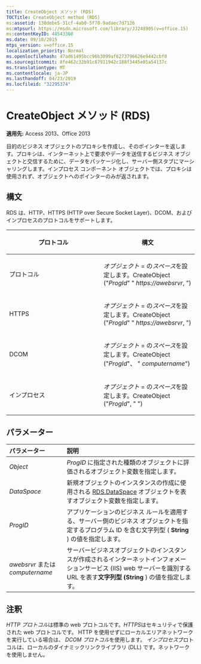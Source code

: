 ```yaml
---
title: CreateObject メソッド (RDS)
TOCTitle: CreateObject method (RDS)
ms:assetid: 130debe5-31cf-4ab0-5f78-9adaec7d7126
ms:mtpsurl: https://msdn.microsoft.com/library/JJ248905(v=office.15)
ms:contentKeyID: 48543360
ms.date: 09/18/2015
mtps_version: v=office.15
localization_priority: Normal
ms.openlocfilehash: 47ad61495bcc96b3099af6273796626e9442cbf0
ms.sourcegitcommit: 8fe462c32b91c87911942c188f3445e85a54137c
ms.translationtype: MT
ms.contentlocale: ja-JP
ms.lasthandoff: 04/23/2019
ms.locfileid: "32295374"
---
```

# <a name="createobject-method-rds"></a>CreateObject メソッド (RDS)

**適用先:** Access 2013、Office 2013

目的のビジネス オブジェクトのプロキシを作成し、そのポインターを返します。プロキシは、インターネット上で要求やデータを送信するビジネス オブジェクトと交信するために、データをパッケージ化し、サーバー側スタブにマーシャリングします。インプロセス コンポーネント オブジェクトでは、プロキシは使用されず、オブジェクトへのポインターのみが返されます。

## <a name="syntax"></a>構文

RDS は、HTTP、HTTPS (HTTP over Secure Socket Layer)、DCOM、およびインプロセスのプロトコルをサポートします。

<table>
<colgroup>
<col style="width: 50%" />
<col style="width: 50%" />
</colgroup>
<thead>
<tr class="header">
<th><p>プロトコル</p></th>
<th><p>構文</p></th>
</tr>
</thead>
<tbody>
<tr class="odd">
<td><p>プロトコル</p></td>
<td><p><em>オブジェクト</em> = の<em>スペース</em>を設定します。CreateObject (&quot;<em>ProgId</em>&quot; &quot; <em>https://awebsrvr</em>, &quot;)</p></td>
</tr>
<tr class="even">
<td><p>HTTPS</p></td>
<td><p><em>オブジェクト</em> = の<em>スペース</em>を設定します。CreateObject (&quot;<em>ProgId</em>&quot; &quot; <em>https://awebsrvr</em>, &quot;)</p></td>
</tr>
<tr class="odd">
<td><p>DCOM</p></td>
<td><p><em>オブジェクト</em> = の<em>スペース</em>を設定します。CreateObject (&quot;<em>ProgId</em>&quot;、 &quot; <em>computername</em>&quot;)</p></td>
</tr>
<tr class="even">
<td><p>インプロセス</p></td>
<td><p><em>オブジェクト</em> = の<em>スペース</em>を設定します。CreateObject (&quot;<em>ProgId</em>&quot;, &quot; &quot;)</p></td>
</tr>
</tbody>
</table>


## <a name="parameters"></a>パラメーター

|パラメーター|説明|
|:--------|:----------|
|*Object* |*ProgID* に指定された種類のオブジェクトに評価されるオブジェクト変数を指定します。|
|*DataSpace* |新規オブジェクトのインスタンスの作成に使用される [RDS.DataSpace](dataspace-object-rds.md) オブジェクトを表すオブジェクト変数を指定します。|
|*ProgID* |アプリケーションのビジネス ルールを適用する、サーバー側のビジネス オブジェクトを指定するプログラム ID を含む文字列型 ( **String** ) の値を指定します。|
|*awebsrvr* または *computername* |サーバービジネスオブジェクトのインスタンスが作成されるインターネットインフォメーションサービス (IIS) web サーバーを識別する URL を表す**文字列型 (String** ) の値を指定します。|

## <a name="remarks"></a>注釈

*HTTP プロトコル*は標準の web プロトコルです。*HTTPS*はセキュリティで保護された web プロトコルです。 HTTP を使用せずにローカルエリアネットワークを実行している場合は、 *DCOM プロトコル*を使用します。 *インプロセス*プロトコルは、ローカルのダイナミックリンクライブラリ (DLL) です。ネットワークを使用しません。

